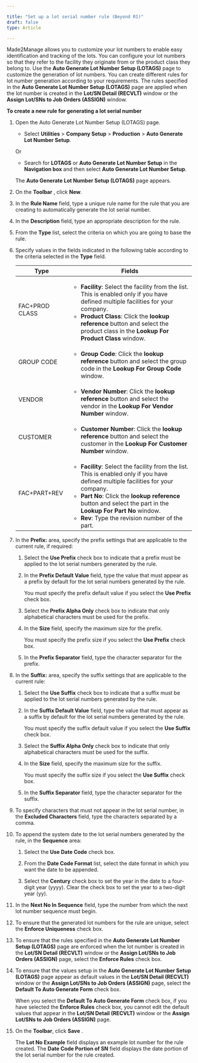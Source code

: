 ```yaml
---

title: "Set up a lot serial number rule (Beyond R1)"
draft: false
type: Article

---
```


Made2Manage allows you to customize your lot numbers to enable easy identification and tracking of the lots. You can configure your lot numbers so that they refer to the facility they originate from or the product class they belong to. Use the **Auto Generate Lot Number Setup (LOTAGS)** page to customize the generation of lot numbers. You can create different rules for lot number generation according to your requirements. The rules specified in the **Auto Generate Lot Number Setup (LOTAGS)** page are applied when the lot number is created in the **Lot/SN Detail (RECVLT)** window or the **Assign Lot/SNs to Job Orders (ASSIGN)** window.

**To create a new rule for generating a lot serial number**

1. Open the Auto Generate Lot Number Setup (LOTAGS) page.

    - Select **Utilities** > **Company Setup** > **Production** > **Auto Generate Lot Number Setup**.

    Or

    - Search for **LOTAGS** or **Auto Generate Lot Number Setup** in the **Navigation box** and then select **Auto Generate Lot Number Setup**.

   The **Auto Generate Lot Number Setup (LOTAGS)** page appears.

2. On the **Toolbar** , click **New**.

3. In the **Rule Name** field, type a unique rule name for the rule that you are creating to automatically generate the lot serial number.

4. In the **Description** field, type an appropriate description for the rule.

5. From the **Type** list, select the criteria on which you are going to base the rule.

6. Specify values in the fields indicated in the following table according to the criteria selected in the **Type** field.

    | Type           | Fields                                                                                                                                                                                                                                                                                         |
    |----------------|------------------------------------------------------------------------------------------------------------------------------------------------------------------------------------------------------------------------------------------------------------------------------------------------|
    | FAC+PROD CLASS | <ul><li>**Facility**: Select the facility from the list.<br> This is enabled only if you have defined multiple facilities for your company. <li>**Product Class**: Click the  **lookup reference**  button and select the product class in the **Lookup For Product Class** window.                            |
    | GROUP CODE     |<ul> <li>**Group Code**: Click the  **lookup reference**  button and select the group code in the **Lookup For Group Code** window.                                                                                                                                                                     |
    | VENDOR         |<ul> <li>**Vendor Number**: Click the  **lookup reference**  button and select the vendor in the **Lookup For Vendor Number** window.                                                                                                                                                                   |
    | CUSTOMER       |<ul><li> **Customer Number**: Click the  **lookup reference**  button and select the customer in the **Lookup For Customer Number** window.                                                                                                                                                             |
    | FAC+PART+REV   |<ul> <li>**Facility**: Select the facility from the list.<br> This is enabled only if you have defined multiple facilities for your company. <li> **Part No**: Click the  **lookup reference**  button and select the part in the **Lookup For Part No** window.<li> **Rev**: Type the revision number of the part. |

7. In the **Prefix:** area, specify the prefix settings that are applicable to the current rule, if required:

    1. Select the **Use Prefix** check box to indicate that a prefix must be applied to the lot serial numbers generated by the rule.

    2. In the **Prefix Default Value** field, type the value that must appear as a prefix by default for the lot serial numbers generated by the rule.

        You must specify the prefix default value if you select the **Use Prefix** check box.

    3. Select the **Prefix Alpha Only** check box to indicate that only alphabetical characters must be used for the prefix.

    4. In the **Size** field, specify the maximum size for the prefix.

        You must specify the prefix size if you select the **Use Prefix** check box.

    5. In the **Prefix Separator** field, type the character separator for the prefix.

8. In the **Suffix:** area, specify the suffix settings that are applicable to the current rule:

    1. Select the **Use Suffix** check box to indicate that a suffix must be applied to the lot serial numbers generated by the rule.

    2. In the **Suffix Default Value** field, type the value that must appear as a suffix by default for the lot serial numbers generated by the rule.

        You must specify the suffix default value if you select the **Use Suffix** check box.

    3. Select the **Suffix Alpha Only** check box to indicate that only alphabetical characters must be used for the suffix.

    4. In the **Size** field, specify the maximum size for the suffix.

        You must specify the suffix size if you select the **Use Suffix** check box.

    5. In the **Suffix Separator** field, type the character separator for the suffix.

9. To specify characters that must not appear in the lot serial number, in the **Excluded Characters** field, type the characters separated by a comma.

10. To append the system date to the lot serial numbers generated by the rule, in the **Sequence** area:

    1. Select the **Use Date Code** check box.

    2. From the **Date Code Format** list, select the date format in which you want the date to be appended.

    3. Select the **Century** check box to set the year in the date to a four-digit year (yyyy). Clear the check box to set the year to a two-digit year (yy).

11. In the **Next No In Sequence** field, type the number from which the next lot number sequence must begin.

12. To ensure that the generated lot numbers for the rule are unique, select the **Enforce Uniqueness** check box.

13. To ensure that the rules specified in the **Auto Generate Lot Number Setup (LOTAGS)** page are enforced when the lot number is created in the **Lot/SN Detail (RECVLT)** window or the **Assign Lot/SNs to Job Orders (ASSIGN)** page, select the **Enforce Rules** check box.

14. To ensure that the values setup in the **Auto Generate Lot Number Setup (LOTAGS)** page appear as default values in the **Lot/SN Detail (RECVLT)** window or the **Assign Lot/SNs to Job Orders (ASSIGN)** page, select the **Default To Auto Generate Form** check box.

    When you select the **Default To Auto Generate Form** check box, if you have selected the **Enforce Rules** check box, you cannot edit the default values that appear in the **Lot/SN Detail (RECVLT)** window or the **Assign Lot/SNs to Job Orders (ASSIGN)** page.

15. On the **Toolbar**, click **Save** .

    The **Lot No Example** field displays an example lot number for the rule created. The **Date Code Portion of SN** field displays the date portion of the lot serial number for the rule created.